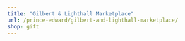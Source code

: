 ```yaml
---
title: "Gilbert & Lighthall Marketplace"
url: /prince-edward/gilbert-and-lighthall-marketplace/
shop: gift
---
```

